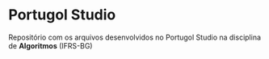 # Portugol Studio
Repositório com os arquivos desenvolvidos no Portugol Studio na disciplina de **Algoritmos** (IFRS-BG)
